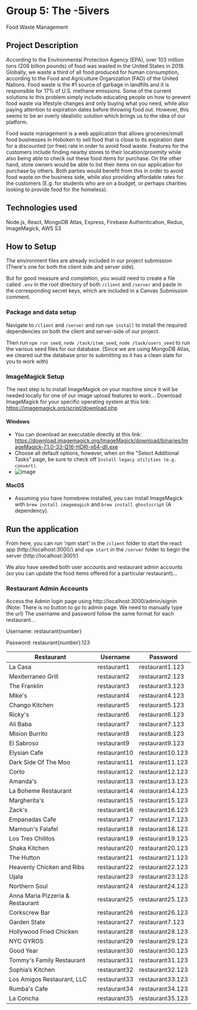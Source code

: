 # Group 5: The -5ivers
Food Waste Management

## Project Description
According to the Environmental Protection Agency (EPA), over 103 million tons (206 billion pounds) of food was wasted in the United States in 2018. Globally, we waste a third of all food produced for human consumption, according to the Food and Agriculture Organization (FAO) of the United Nations. Food waste is the #1 source of garbage in landfills and it is responsible for 17% of U.S. methane emissions. Some of the current solutions to this problem simply include educating people on how to prevent food waste via lifestyle changes and only buying what you need, while also paying attention to expiration dates before throwing food out. However, this seems to be an overly idealistic solution which brings us to the idea of our platform.

Food waste management is a web application that allows groceries/small food businesses in Hoboken to sell food that is close to its expiration date for a discounted (or free) rate in order to avoid food waste. Features for the customers include finding nearby stores to their location/proximity while also being able to check out these food items for purchase. On the other hand, store owners would be able to list their items on our application for purchase by others. Both parties would benefit from this in order to avoid food waste on the business side, while also providing affordable rates for the customers (E.g. for students who are on a budget, or perhaps charities looking to provide food for the homeless). 

## Technologies used
Node.js, React, MongoDB Atlas, Express, Firebase Authentication, Redux, ImageMagick, AWS S3

## How to Setup
The environment files are already included in our project submission (There's one for both the client side and server side).

But for good measure and completion, you would need to create a file called `.env` in the root directory of both `/client` and `/server` and paste in the corresponding secret keys, which are included in a Canvas Submission comment.

### Package and data setup
Navigate to `/client` and `/server` and run `npm install` to install the required dependencies on both the client and server-side of our project.

Then run `npm run seed`, `node /task/item_seed`, `node /task/users_seed` to run the various seed files for our database. (Since we are using MongoDB Atlas, we cleared out the database prior to submitting so it has a clean slate for you to work with)

### ImageMagick Setup
The next step is to install ImageMagick on your machine since it will be needed locally for one of our image upload features to work...
Download ImageMagick for your specific operating system at this link: https://imagemagick.org/script/download.php

#### Windows
- You can download an executable directly at this link: https://download.imagemagick.org/ImageMagick/download/binaries/ImageMagick-7.1.0-33-Q16-HDRI-x64-dll.exe
- Choose all default options, however, when on the "Select Additional Tasks" page, be sure to check off `Install legacy utilities (e.g. convert)`.
- ![image](https://user-images.githubusercontent.com/32401608/168448400-07058a9f-c842-4be3-8d3c-d0c36986dbec.png)

#### MacOS
- Assuming you have homebrew installed, you can install ImageMagick with `brew install imagemagick` and `brew install ghostscript` (A dependency).

## Run the application 
From here, you can run 'npm start' in the `/client` folder to start the react app (http://localhost:3000/) and `npm start` in the `/server` folder to begin the server (http://localhost:3001/)

We also have seeded both user accounts and restaurant admin accounts (so you can update the food items offered for a particular restaurant)...

### Restaurant Admin Accounts
Access the Admin login page using http://localhost:3000/admin/signin  (Note: There is no button to go to admin page. We need to manually type the url)
The username and password follow the same format for each restaurant... 

Username: restaurant{number}

Password: restaurant{number}.123

|        Restaurant         |  Username  | Password |
|----------------------|------------|----------|
| La Casa    | restaurant1  | restaurant1.123 |
| Mexiterraneo Grill       | restaurant2      | restaurant2.123   |
| The Franklin     | restaurant3      | restaurant3.123   |
| Mike's   | restaurant4      | restaurant4.123   |
| Chango Kitchen    | restaurant5      | restaurant5.123   |
| Ricky's  | restaurant6      | restaurant6.123   |
| Ali Baba  | restaurant7      | restaurant7.123   |
| Mision Burrito    | restaurant8      | restaurant8.123   |
| El Sabroso | restaurant9      | restaurant9.123   |
| Elysian Cafe   | restaurant10      | restaurant10.123   |
| Dark Side Of The Moo   | restaurant11      | restaurant11.123   |
| Corto  | restaurant12      | restaurant12.123   |
| Amanda's   | restaurant13      | restaurant13.123   |
| La Boheme Restaurant  | restaurant14      | restaurant14.123   |
| Margherita's  | restaurant15      | restaurant15.123   |
| Zack's  | restaurant16      | restaurant16.123   |
| Empanadas Cafe   |    restaurant17      | restaurant17.123   |
| Mamoun's Falafel  |    restaurant18      | restaurant18.123   |
| Los Tres Chilitos  | restaurant19      | restaurant19.123   |
| Shaka Kitchen  | restaurant20      | restaurant20.123   |
| The Hutton | restaurant21      | restaurant21.123   |
| Heavenly Chicken and Ribs   |restaurant22      | restaurant22.123   | 
| Ujala  | restaurant23      | restaurant23.123   |
| Northern Soul   | restaurant24      | restaurant24.123   |
| Anna Maria Pizzeria & Restaurant   | restaurant25      | restaurant25.123   |
| Corkscrew Bar   | restaurant26      | restaurant26.123   |
| Garden State   | restaurant27      | restaurant7.123   |
| Hollywood Fried Chicken  | restaurant28      | restaurant28.123   |
| NYC GYROS   | restaurant29      | restaurant29.123   |
| Good Year  | restaurant30      | restaurant30.123   |
| Tommy's Family Restaurant   | restaurant31      | restaurant31.123   | 
| Sophia’s Kitchen  | restaurant32      | restaurant32.123   |
| Los Amigos Restaurant, LLC   | restaurant33      | restaurant33.123   |
| Rumba's Cafe   | restaurant34      | restaurant34.123   |
| La Concha   | restaurant35      | restaurant35.123   |

